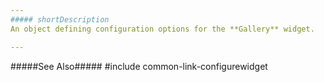 ```yaml
---
##### shortDescription
An object defining configuration options for the **Gallery** widget.

---
```

#####See Also#####
#include common-link-configurewidget